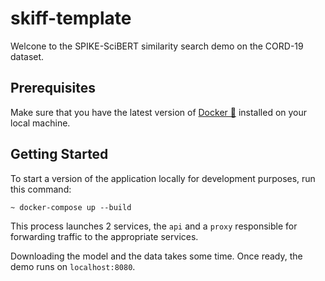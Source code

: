 
# skiff-template

Welcone to the SPIKE-SciBERT similarity search demo on the CORD-19 dataset. 

## Prerequisites

Make sure that you have the latest version of [Docker 🐳](https://www.docker.com/get-started)
installed on your local machine.

## Getting Started


To start a version of the application locally for development purposes, run
this command:

```
~ docker-compose up --build
```

This process launches 2 services, the `api` and a `proxy` responsible
for forwarding traffic to the appropriate services.

Downloading the model and the data takes some time. Once ready, the demo runs on `localhost:8080`.
